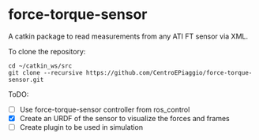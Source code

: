 force-torque-sensor
===================

A catkin package to read measurements from any ATI FT sensor via XML.

To clone the repository:
```
cd ~/catkin_ws/src
git clone --recursive https://github.com/CentroEPiaggio/force-torque-sensor.git
```


ToDO:
 - [ ] Use force-torque-sensor controller from ros_control
 - [x] Create an URDF of the sensor to visualize the forces and frames
 - [ ] Create plugin to be used in simulation
